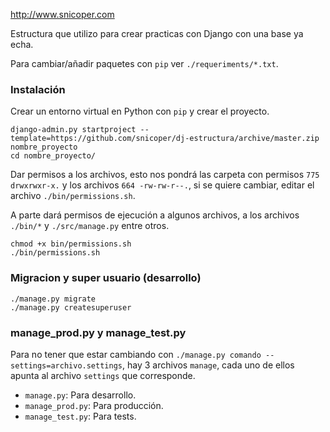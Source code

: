 http://www.snicoper.com

Estructura que utilizo para crear practicas con Django con una base ya echa.

Para cambiar/añadir paquetes con ``pip`` ver ``./requeriments/*.txt``.

### Instalación

Crear un entorno virtual en Python con ``pip`` y crear el proyecto.

    django-admin.py startproject --template=https://github.com/snicoper/dj-estructura/archive/master.zip nombre_proyecto
    cd nombre_proyecto/

Dar permisos a los archivos, esto nos pondrá las carpeta con permisos ``775 drwxrwxr-x.`` y los archivos ``664 -rw-rw-r--.``, si se quiere cambiar, editar el archivo ``./bin/permissions.sh``.

A parte dará permisos de ejecución a algunos archivos, a los archivos ``./bin/*`` y ``./src/manage.py`` entre otros.

    chmod +x bin/permissions.sh
    ./bin/permissions.sh

### Migracion y super usuario (desarrollo)

    ./manage.py migrate
    ./manage.py createsuperuser

### manage_prod.py y manage_test.py

Para no tener que estar cambiando con ``./manage.py comando --settings=archivo.settings``, hay 3 archivos ``manage``, cada uno de ellos apunta al archivo ``settings`` que corresponde.

* ``manage.py``: Para desarrollo.
* ``manage_prod.py``: Para producción.
* ``manage_test.py``: Para tests.
